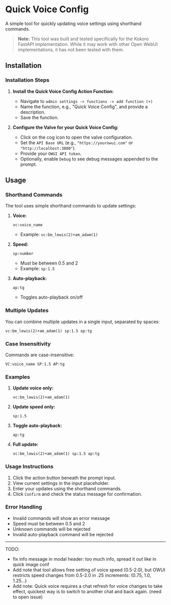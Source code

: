 # Quick Voice Config

A simple tool for quickly updating voice settings using shorthand commands.

> **Note:** This tool was built and tested specifically for the Kokoro FastAPI implementation. While it may work with other Open WebUI implementations, it has not been tested with them.

## Installation

### Installation Steps
1. **Install the Quick Voice Config Action Function:**
   - Navigate to `admin settings -> functions -> add function (+)`
   - Name the function, e.g., "Quick Voice Config", and provide a description.
   - Save the function.

2. **Configure the Valve for your Quick Voice Config:**
   - Click on the cog icon to open the valve configuration.
   - Set the `API Base URL` (e.g., `"https://yourowui.com"` or `"http://localhost:3000"`).
   - Provide your `OWUI API token`.
   - Optionally, enable `Debug` to see debug messages appended to the prompt.

## Usage

### Shorthand Commands
The tool uses simple shorthand commands to update settings:

1. **Voice:**
   ```
   vc:voice_name
   ```
   - Example: `vc:bm_lewis(2)+am_adam(1)`

2. **Speed:**
   ```
   sp:number
   ```
   - Must be between 0.5 and 2
   - Example: `sp:1.5`

3. **Auto-playback:**
   ```
   ap:tg
   ```
   - Toggles auto-playback on/off

### Multiple Updates
You can combine multiple updates in a single input, separated by spaces:
```
vc:bm_lewis(2)+am_adam(1) sp:1.5 ap:tg
```

### Case Insensitivity
Commands are case-insensitive:
```
VC:voice_name SP:1.5 AP:tg
```

### Examples
1. **Update voice only:**
   ```
   vc:bm_lewis(2)+am_adam(1)
   ```

2. **Update speed only:**
   ```
   sp:1.5
   ```

3. **Toggle auto-playback:**
   ```
   ap:tg
   ```

4. **Full update:**
   ```
   vc:bm_lewis(2)+am_adam(1) sp:1.5 ap:tg
   ```

### Usage Instructions
1. Click the action button beneath the prompt input.
2. View current settings in the input placeholder.
3. Enter your updates using the shorthand commands.
4. Click `Confirm` and check the status message for confirmation.

### Error Handling
- Invalid commands will show an error message
- Speed must be between 0.5 and 2
- Unknown commands will be rejected
- Invalid auto-playback command will be rejected

--- 

TODO:
 - fix info message in modal header: too much info, spread it out like in quick image conf
 - Add note that tool allows free setting of voice speed (0.5-2.0), but OWUI restricts speed changes from 0.5-2.0 in .25 increments: (0.75, 1.0, 1.25...)
 - Add note: Quick voice requires a chat refresh for voice changes to take effect, quickest way is to switch to another chat and back again. (need to open issue)